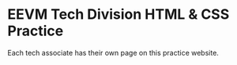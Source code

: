 # EEVM Tech Division HTML & CSS Practice

Each tech associate has their own page on this practice website.

